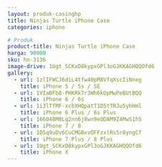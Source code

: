 ```yaml
---
layout: produk-casinghp
title: Ninjas Turtle iPhone Case
categories: iphone

# Produk
product-title: Ninjas Turtle iPhone Case
harga: 90000
sku: hn-3136
image-drive: 1Ugt_SCKxD8kypxGPl3oGJKKAGHQQOfd6
gallery:
  - url: 1zlIFWCJ6diL4tfw40pM8VfqXscIiNneg
    title: iPhone 5 / 5s / SE
  - url: 1VIaBFb8-PHKRk7r3Wh6kOpMwPeBUtBQQ
    title: iPhone 6 / 6s
  - url: 1i3lTfMF-xcbXHQpatT1D5tTRJu5yhHml
    title: iPhone 6 Plus / 6s Plus
  - url: 166O4BM8Lq2nn6j8wn9eODAM9Z4MwS1hS
    title: iPhone 7 / 8
  - url: 1D5q9uDv6CuCMGBxvOFFzxlRs5r8yngCf
    title: iPhone 7 Plus / 8 Plus
  - url: 1Ugt_SCKxD8kypxGPl3oGJKKAGHQQOfd6
    title: iPhone X
---
```

